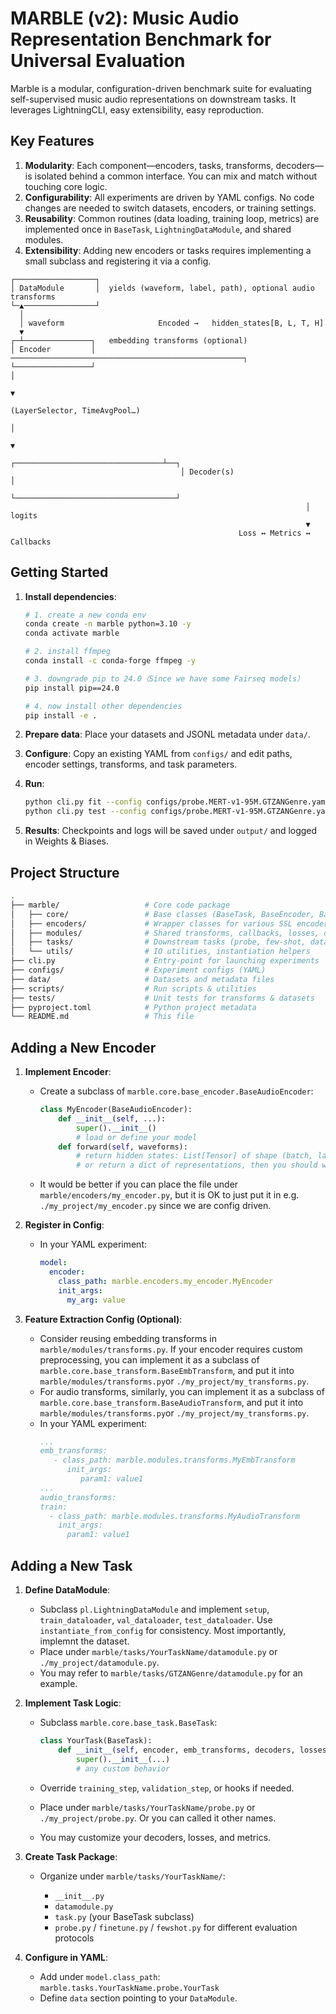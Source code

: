 # MARBLE (v2): Music Audio Representation Benchmark for Universal Evaluation

Marble is a modular, configuration-driven benchmark suite for evaluating self-supervised music audio representations on downstream tasks. It leverages LightningCLI, easy extensibility, easy reproduction.


## Key Features
1. **Modularity**: Each component—encoders, tasks, transforms, decoders—is isolated behind a common interface. You can mix and match without touching core logic.
2. **Configurability**: All experiments are driven by YAML configs. No code changes are needed to switch datasets, encoders, or training settings.
3. **Reusability**: Common routines (data loading, training loop, metrics) are implemented once in `BaseTask`, `LightningDataModule`, and shared modules.
4. **Extensibility**: Adding new encoders or tasks requires implementing a small subclass and registering it via a config.

```text
┌──────────────────┐
│ DataModule       │  yields (waveform, label, path), optional audio transforms
└─▲────────────────┘
  │
  │ waveform                     Encoded →   hidden_states[B, L, T, H]
  ▼
┌─┴───────────────┐   embedding transforms (optional)
│ Encoder         │ ────────────────────────────────────────────────────┐
└─────────────────┘                                                     │
                                                                        ▼
                                                         (LayerSelector, TimeAvgPool…)
                                                                        │
                                                                        ▼
                                      ┌─────────────────────────────────┴──┐
                                      │ Decoder(s)                         │
                                      └────────────────────────────────────┘
                                                                  │ logits
                                                                  ▼
                                                   Loss ↔ Metrics ↔ Callbacks
```


## Getting Started

1. **Install dependencies**:
    ```bash
    # 1. create a new conda env
    conda create -n marble python=3.10 -y
    conda activate marble

    # 2. install ffmpeg
    conda install -c conda-forge ffmpeg -y

    # 3. downgrade pip to 24.0（Since we have some Fairseq models）
    pip install pip==24.0

    # 4. now install other dependencies
    pip install -e .
    ```

2. **Prepare data**: Place your datasets and JSONL metadata under `data/`.

3. **Configure**: Copy an existing YAML from `configs/` and edit paths, encoder settings, transforms, and task parameters.

4. **Run**:

   ```bash
   python cli.py fit --config configs/probe.MERT-v1-95M.GTZANGenre.yaml
   python cli.py test --config configs/probe.MERT-v1-95M.GTZANGenre.yaml
   ```

5. **Results**: Checkpoints and logs will be saved under `output/` and logged in Weights & Biases.







## Project Structure
```bash
.
├── marble/                   # Core code package
│   ├── core/                 # Base classes (BaseTask, BaseEncoder, BaseTransform)
│   ├── encoders/             # Wrapper classes for various SSL encoders
│   ├── modules/              # Shared transforms, callbacks, losses, decoders
│   ├── tasks/                # Downstream tasks (probe, few-shot, datamodules)
│   └── utils/                # IO utilities, instantiation helpers
├── cli.py                    # Entry-point for launching experiments
├── configs/                  # Experiment configs (YAML)
├── data/                     # Datasets and metadata files
├── scripts/                  # Run scripts & utilities
├── tests/                    # Unit tests for transforms & datasets
├── pyproject.toml            # Python project metadata
└── README.md                 # This file
```



## Adding a New Encoder

1. **Implement Encoder**:

   * Create a subclass of `marble.core.base_encoder.BaseAudioEncoder`:

     ```python
     class MyEncoder(BaseAudioEncoder):
         def __init__(self, ...):
             super().__init__()
             # load or define your model
         def forward(self, waveforms):
             # return hidden states: List[Tensor] of shape (batch, layer, seq_len, hidden_size)
             # or return a dict of representations, then you should write your own feature selector
     ```
   * It would be better if you can place the file under `marble/encoders/my_encoder.py`, but it is OK to just put it in e.g. `./my_project/my_encoder.py` since we are config driven.

2. **Register in Config**:

   * In your YAML experiment:

     ```yaml
     model:
       encoder:
         class_path: marble.encoders.my_encoder.MyEncoder
         init_args:
           my_arg: value
     ```

3. **Feature Extraction Config (Optional)**:

   * Consider reusing embedding transforms in `marble/modules/transforms.py`. If your encoder requires custom preprocessing, you can implement it as a subclass of `marble.core.base_transform.BaseEmbTransform`, and put it into `marble/modules/transforms.py`or `./my_project/my_transforms.py`.
   * For audio transforms, similarly, you can implement it as a subclass of `marble.core.base_transform.BaseAudioTransform`, and put it into `marble/modules/transforms.py`or `./my_project/my_transforms.py`.
   * In your YAML experiment:
      ```yaml
      ...
      emb_transforms:
         - class_path: marble.modules.transforms.MyEmbTransform
            init_args:
               param1: value1
      ...
      audio_transforms:
      train:
        - class_path: marble.modules.transforms.MyAudioTransform
          init_args:
            param1: value1
      ```


## Adding a New Task

1. **Define DataModule**:

   * Subclass `pl.LightningDataModule` and implement `setup`, `train_dataloader`, `val_dataloader`, `test_dataloader`. Use `instantiate_from_config` for consistency. Most importantly, implemnt the dataset.
   * Place under `marble/tasks/YourTaskName/datamodule.py` or `./my_project/datamodule.py`.
   * You may refer to `marble/tasks/GTZANGenre/datamodule.py` for an example. 

2. **Implement Task Logic**:

   * Subclass `marble.core.base_task.BaseTask`:

     ```python
     class YourTask(BaseTask):
         def __init__(self, encoder, emb_transforms, decoders, losses, metrics, sample_rate, use_ema):
             super().__init__(...)
             # any custom behavior
     ```
   * Override `training_step`, `validation_step`, or hooks if needed.
   * Place under `marble/tasks/YourTaskName/probe.py` or `./my_project/probe.py`. Or you can called it other names.
   * You may customize your decoders, losses, and metrics.

3. **Create Task Package**:

   * Organize under `marble/tasks/YourTaskName/`:

     * `__init__.py`
     * `datamodule.py`
     * `task.py` (your BaseTask subclass)
     * `probe.py` / `finetune.py` / `fewshot.py` for different evaluation protocols

4. **Configure in YAML**:

   * Add under `model.class_path`: `marble.tasks.YourTaskName.probe.YourTask`
   * Define `data` section pointing to your `DataModule`.

